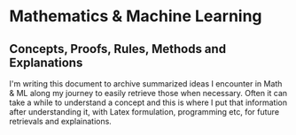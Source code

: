 # Mathematics & Machine Learning
## Concepts, Proofs, Rules, Methods and Explanations

I'm writing this document to archive summarized ideas I encounter in Math & ML along my journey to easily retrieve those when necessary. Often it can take a while to understand a concept and this is where I put that information after understanding it, with Latex formulation, programming etc, for future retrievals and explainations.

